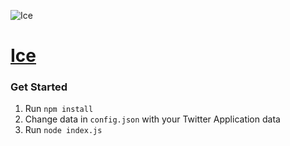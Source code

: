 ![Ice](https://github.com/KingPixil/ice/raw/master/Ice.png)
# [Ice](https://twitter.com/IceTheBot)

### Get Started

1. Run `npm install`
2. Change data in `config.json` with your Twitter Application data
3. Run `node index.js`
